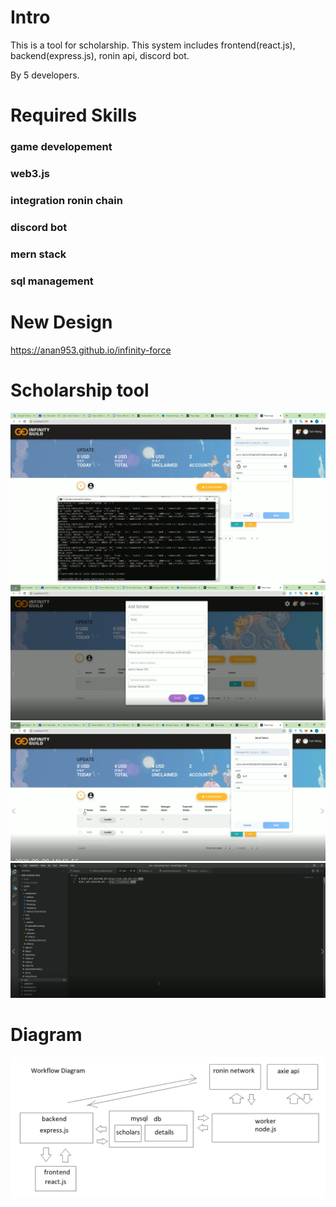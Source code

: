 # Intro

This is a tool for scholarship. This system includes frontend(react.js), backend(express.js), ronin api, discord bot.

By 5 developers. 

# Required Skills
### game developement
### web3.js
### integration ronin chain
### discord bot
### mern stack 
### sql management

# New Design
https://anan953.github.io/infinity-force

# Scholarship tool
![Intro Picture](https://github.com/NadineRigney/axie-scholar-tool/blob/main/intro.png?raw=true)
![Intro1 Picture](https://github.com/NadineRigney/axie-scholar-tool/blob/main/intro1.png?raw=true)
![Intro2 Picture](https://github.com/NadineRigney/axie-scholar-tool/blob/main/intro2.png?raw=true)
![Intro3 Picture](https://github.com/NadineRigney/axie-scholar-tool/blob/main/intro3.png?raw=true)

# Diagram
![Diagram Picture](https://github.com/NadineRigney/axie-scholar-tool/blob/main/diagram.png?raw=true)
